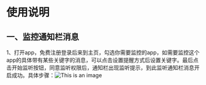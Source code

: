 # 使用说明
## 一、监控通知栏消息
1、打开app，免费注册登录后来到主页，勾选你需要监控的app，如需要监控这个app的具体带有某些关键字的消息，可以点击设置提醒方式后设置关键字。最后点击开始监听按钮，同意监听权限后，通知栏出现监听提示，到此监听通知栏消息开启成功。具体步骤：![This is an image](https://myoctocat.com/assets/images/base-octocat.svg)
